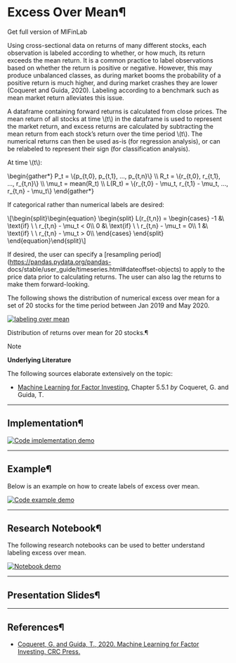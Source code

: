 # Excess Over Mean¶

Get full version of MlFinLab

  

  

Using cross-sectional data on returns of many different stocks, each
observation is labeled according to whether, or how much, its return exceeds
the mean return. It is a common practice to label observations based on
whether the return is positive or negative. However, this may produce
unbalanced classes, as during market booms the probability of a positive
return is much higher, and during market crashes they are lower (Coqueret and
Guida, 2020). Labeling according to a benchmark such as mean market return
alleviates this issue.

A dataframe containing forward returns is calculated from close prices. The
mean return of all stocks at time \\(t\\) in the dataframe is used to
represent the market return, and excess returns are calculated by subtracting
the mean return from each stock’s return over the time period \\(t\\). The
numerical returns can then be used as-is (for regression analysis), or can be
relabeled to represent their sign (for classification analysis).

At time \\(t\\):

\begin{gather*} P_t = \\{p_{t,0}, p_{t,1}, ..., p_{t,n}\\} \\\ R_t =
\\{r_{t,0}, r_{t,1}, ..., r_{t,n}\\} \\\ \mu_t = mean(R_t) \\\ L(R_t) =
\\{r_{t,0} - \mu_t, r_{t,1} - \mu_t, ..., r_{t,n} - \mu_t\\} \end{gather*}

If categorical rather than numerical labels are desired:

\\[\begin{split}\begin{equation} \begin{split} L(r_{t,n}) = \begin{cases} -1
&\ \text{if} \ \ r_{t,n} - \mu_t < 0\\\ 0 &\ \text{if} \ \ r_{t,n} - \mu_t =
0\\\ 1 &\ \text{if} \ \ r_{t,n} - \mu_t > 0\\\ \end{cases} \end{split}
\end{equation}\end{split}\\]

If desired, the user can specify a [resampling
period](https://pandas.pydata.org/pandas-
docs/stable/user_guide/timeseries.html#dateoffset-objects) to apply to the
price data prior to calculating returns. The user can also lag the returns to
make them forward-looking.

The following shows the distribution of numerical excess over mean for a set
of 20 stocks for the time period between Jan 2019 and May 2020.

[![labeling over
mean](../_images/distribution_over_mean.png)](../_images/distribution_over_mean.png)

Distribution of returns over mean for 20 stocks.¶

Note

**Underlying Literature**

The following sources elaborate extensively on the topic:

  * [Machine Learning for Factor Investing](http://www.mlfactor.com/), Chapter 5.5.1 _by_ Coqueret, G. and Guida, T.

* * *

## Implementation¶

[![Code implementation
demo](../_images/implementation_medium9.png)](../_images/implementation_medium9.png)

* * *

## Example¶

Below is an example on how to create labels of excess over mean.

[![Code example
demo](../_images/example_medium7.png)](../_images/example_medium7.png)

* * *

## Research Notebook¶

The following research notebooks can be used to better understand labeling
excess over mean.

[![Notebook demo](../_images/notebook9.png)](../_images/notebook9.png)

* * *

## Presentation Slides¶

  

* * *

## References¶

  * [Coqueret, G. and Guida, T., 2020. Machine Learning for Factor Investing. CRC Press.](http://www.mlfactor.com/)

